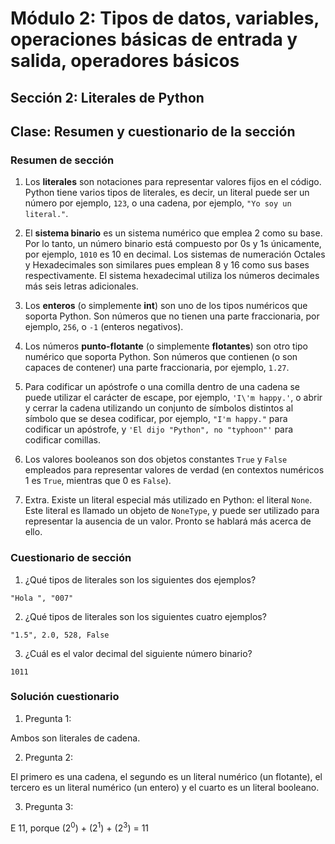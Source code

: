 # Módulo 2: Tipos de datos, variables, operaciones básicas de entrada y salida, operadores básicos 
## Sección 2: Literales de Python 
## Clase: Resumen y cuestionario de la sección

### Resumen de sección

1. Los **literales** son notaciones para representar valores fijos en el código. Python tiene varios tipos de literales, es decir, un literal puede ser un número por ejemplo, `123`, o una cadena, por ejemplo, `"Yo soy un literal."`.

2. El **sistema binario** es un sistema numérico que emplea 2 como su base. Por lo tanto, un número binario está compuesto por 0s y 1s únicamente, por ejemplo, `1010` es 10 en decimal.
Los sistemas de numeración Octales y Hexadecimales son similares pues emplean 8 y 16 como sus bases respectivamente. El sistema hexadecimal utiliza los números decimales más seis letras adicionales.

3. Los **enteros** (o simplemente **int**) son uno de los tipos numéricos que soporta Python. Son números que no tienen una parte fraccionaria, por ejemplo, `256`, o `-1` (enteros negativos).

4. Los números **punto-flotante** (o simplemente **flotantes**) son otro tipo numérico que soporta Python. Son números que contienen (o son capaces de contener) una parte fraccionaria, por ejemplo, `1.27`.

5. Para codificar un apóstrofe o una comilla dentro de una cadena se puede utilizar el carácter de escape, por ejemplo, `'I\'m happy.'`, o abrir y cerrar la cadena utilizando un conjunto de símbolos distintos al símbolo que se desea codificar, por ejemplo, `"I'm happy."` para codificar un apóstrofe, y `'El dijo "Python", no "typhoon"'` para codificar comillas.

6. Los valores booleanos son dos objetos constantes `True` y `False` empleados para representar valores de verdad (en contextos numéricos 1 es `True`, mientras que 0 es `False`).

7. Extra. Existe un literal especial más utilizado en Python: el literal `None`. Este literal es llamado un objeto de `NoneType`, y puede ser utilizado para representar la ausencia de un valor. Pronto se hablará más acerca de ello.

### Cuestionario de sección

1. ¿Qué tipos de literales son los siguientes dos ejemplos?

```
"Hola ", "007"
```

2. ¿Qué tipos de literales son los siguientes cuatro ejemplos?

```
"1.5", 2.0, 528, False
```

3. ¿Cuál es el valor decimal del siguiente número binario?

```
1011
```

### Solución cuestionario

1. Pregunta 1:

Ambos son literales de cadena.

2. Pregunta 2:

El primero es una cadena, el segundo es un literal numérico (un flotante), el tercero es un literal numérico (un entero) y el cuarto es un literal booleano.

3. Pregunta 3:

E 11, porque (2<sup>0</sup>) + (2<sup>1</sup>) + (2<sup>3</sup>) = 11